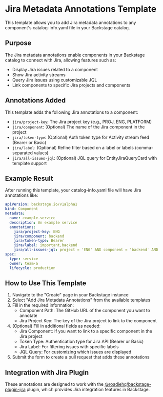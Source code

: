 # Jira Metadata Annotations Template

This template allows you to add Jira metadata annotations to any component's catalog-info.yaml file in your Backstage catalog.

## Purpose

The Jira metadata annotations enable components in your Backstage catalog to connect with Jira, allowing features such as:

- Display Jira issues related to a component
- Show Jira activity streams
- Query Jira issues using customizable JQL
- Link components to specific Jira projects and components

## Annotations Added

This template adds the following Jira annotations to a component:

- `jira/project-key`: The Jira project key (e.g., PROJ, ENG, PLATFORM)
- `jira/component`: (Optional) The name of the Jira component in the project
- `jira/token-type`: (Optional) Auth token type for Activity stream feed (Bearer or Basic)
- `jira/label`: (Optional) Refine filter based on a label or labels (comma-separated values)
- `jira/all-issues-jql`: (Optional) JQL query for EntityJiraQueryCard with template support

## Example Result

After running this template, your catalog-info.yaml file will have Jira annotations like:

```yaml
apiVersion: backstage.io/v1alpha1
kind: Component
metadata:
  name: example-service
  description: An example service
  annotations:
    jira/project-key: ENG
    jira/component: backend
    jira/token-type: Bearer
    jira/label: important,backend
    jira/all-issues-jql: project = 'ENG' AND component = 'backend' AND assignee = '{{ userEmail }}'
spec:
  type: service
  owner: team-a
  lifecycle: production
```

## How to Use This Template

1. Navigate to the "Create" page in your Backstage instance
2. Select "Add Jira Metadata Annotations" from the available templates
3. Fill in the required information:
   - Component Path: The GitHub URL of the component you want to annotate
   - Jira Project Key: The key of the Jira project to link to the component
4. (Optional) Fill in additional fields as needed:
   - Jira Component: If you want to link to a specific component in the Jira project
   - Token Type: Authentication type for Jira API (Bearer or Basic)
   - Jira Label: For filtering issues with specific labels
   - JQL Query: For customizing which issues are displayed
5. Submit the form to create a pull request that adds these annotations

## Integration with Jira Plugin

These annotations are designed to work with the [@roadiehq/backstage-plugin-jira](https://github.com/RoadieHQ/roadie-backstage-plugins/tree/main/plugins/frontend/backstage-plugin-jira) plugin, which provides Jira integration features in Backstage.
